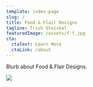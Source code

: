 ```yaml
---
template: index-page
slug: /
title: Food & Flair Designs
tagline: Trish Steiskal
featuredImage: /assets/f-f.jpg
cta:
  ctaText: Learn More
  ctaLink: /about
---
```

Blurb about Food & Flair Designs.

![](/assets/f-f.jpg)